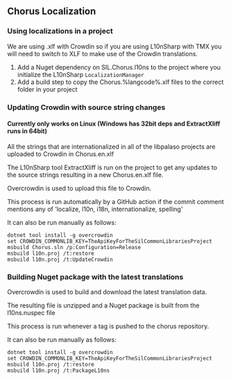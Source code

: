 ## Chorus Localization

### Using localizations in a project

We are using .xlf with Crowdin so if you are using L10nSharp with TMX you will need to switch to XLF to make use of the Crowdin translations.

1. Add a Nuget dependency on SIL.Chorus.l10ns to the project where you initialize the L10nSharp `LocalizationManager`
2. Add a build step to copy the Chorus.%langcode%.xlf files to the correct folder in your project

### Updating Crowdin with source string changes

#### Currently only works on Linux (Windows has 32bit deps and ExtractXliff runs in 64bit)

All the strings that are internationalized in all of the libpalaso projects are uploaded to Crowdin in Chorus.en.xlf

The L10nSharp tool ExtractXliff is run on the project to get any updates to the source strings resulting in a new Chorus.en.xlf file.

Overcrowdin is used to upload this file to Crowdin.

This process is run automatically by a GitHub action if the commit comment mentions any of 'localize, l10n, i18n, internationalize, spelling'

It can also be run manually as follows:
```
dotnet tool install -g overcrowdin
set CROWDIN_COMMONLIB_KEY=TheApiKeyForTheSilCommonLibrariesProject
msbuild Chorus.sln /p:Configuration=Release
msbuild l10n.proj /t:restore
msbuild l10n.proj /t:UpdateCrowdin
```

### Building Nuget package with the latest translations

Overcrowdin is used to build and download the latest translation data.

The resulting file is unzipped and a Nuget package is built from the l10ns.nuspec file

This process is run whenever a tag is pushed to the chorus repository.

It can also be run manually as follows:
```
dotnet tool install -g overcrowdin
set CROWDIN_COMMONLIB_KEY=TheApiKeyForTheSilCommonLibrariesProject
msbuild l10n.proj /t:restore
msbuild l10n.proj /t:PackageL10ns
```